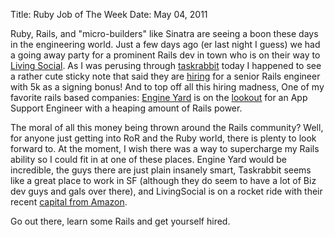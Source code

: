 Title: Ruby Job of The Week
Date: May 04, 2011

Ruby, Rails, and "micro-builders" like Sinatra are seeing a boon these days in the engineering world. Just a few days ago (er last night I guess) we had a going away party for a prominent Rails dev in town who is on their way to [Living Social](www.livingsocial.com). As I was perusing through [taskrabbit](http://www.taskrabbit.com/) today I happened to see a rather cute sticky note that said they are [hiring](http://www.taskrabbit.com/main/careers) for a senior Rails engineer with 5k as a signing bonus! And to top off all this hiring madness, One of my favorite rails based companies: [Engine Yard](www.engineyard.com) is on the [lookout](http://hire.jobvite.com/Jobvite/jobvite.aspx?b=nTGPvgwE) for an App Support Engineer with a heaping amount of Rails power.

The moral of all this money being thrown around the Rails community? Well, for anyone just getting into RoR and the Ruby world, there is plenty to look forward to. At the moment, I wish there was a way to supercharge my Rails ability so I could fit in at one of these places. Engine Yard would be incredible, the guys there are just plain insanely smart, Taskrabbit seems like a great place to work in SF (although they do seem to have a lot of Biz dev guys and gals over there), and LivingSocial is on a rocket ride with their recent [capital from Amazon](http://www.portfolio.com/views/blogs/the-tech-observer/2010/12/02/amazon-eyes-investment-in-living-social-as-counter-to-google-groupon-play).

Go out there, learn some Rails and get yourself hired.
